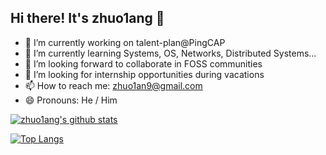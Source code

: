 ## Hi there! It's zhuo1ang 👋

- 🔭 I’m currently working on talent-plan@PingCAP
- 🌱 I’m currently learning Systems, OS, Networks, Distributed Systems...
- 👯 I’m looking forward to collaborate in FOSS communities
- 🤔 I’m looking for internship opportunities during vacations
- 📫 How to reach me: zhuo1an9@gmail.com
- 😄 Pronouns: He / Him
<!-- - ⚡ Fun fact: ... -->

[![zhuo1ang's github stats](https://github-readme-stats.vercel.app/api?username=zhuo1angT)](https://github.com/anuraghazra/github-readme-stats)

[![Top Langs](https://github-readme-stats.vercel.app/api/top-langs/?username=zhuo1angT&hide=javascript,html)](https://github.com/anuraghazra/github-readme-stats)
